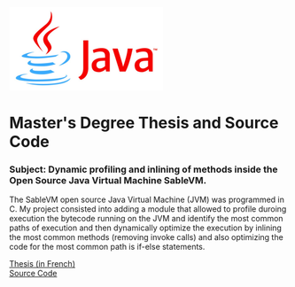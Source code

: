 ![Java Logo](JavaLogo.png)

# Master's Degree Thesis and Source Code  

### Subject: Dynamic profiling and inlining of methods inside the Open Source Java Virtual Machine SableVM.  

The SableVM open source Java Virtual Machine (JVM) was programmed in C. My project consisted into adding a module that allowed to profile duroing execution the bytecode running on the JVM and identify the most common paths of execution and then dynamically optimize the execution by inlining the most common methods (removing invoke calls) and also optimizing the code for the most common path is if-else statements.  

[Thesis (in French)](Thesis.pdf)  
[Source Code](svm-partial-inlining)  

